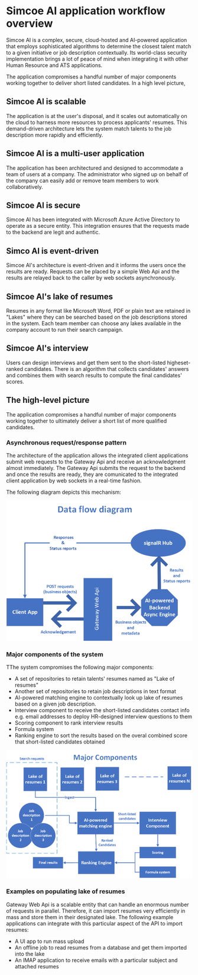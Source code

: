 # Simcoe AI application workflow overview
Simcoe AI is a complex, secure, cloud-hosted and AI-powered application that employs sophisticated algorithms to determine the closest talent match to a given initiative or job description contextually. Its world-class security implementation brings a lot of peace of mind when integrating it with other Human Resource and ATS applications.

The application compromises a handful number of major components working together to deliver short listed candidates. In a high level picture, 

## Simcoe AI is scalable
The application is at the user's disposal, and it scales out automatically on the cloud to harness more resources to process applicants' resumes. This demand-driven architecture lets the system match talents to the job description more rapidly and efficiently.

## Simcoe AI is a multi-user application
The application has been architectured and designed to accommodate a team of users at a company. The administrator who signed up on behalf of the company can easily add or remove team members to work collaboratively.

## Simcoe AI is secure
Simcoe AI has been integrated with Microsoft Azure Active Directory to operate as a secure entity. This integration ensures that the requests made to the backend are legit and authentic.

## Simco AI is event-driven
Simcoe AI's architecture is event-driven and it informs the users once the results are ready. Requests can be placed by a simple Web Api and the results are relayed back to the caller by web sockets asynchronously.

## Simcoe AI's lake of resumes
Resumes in any format like Microsoft Word, PDF or plain text are retained in "Lakes" where they can be searched based on the job descriptions stored in the system. Each team member can choose any lakes available in the company account to run their search campaign.

## Simcoe AI's interview
Users can design interviews and get them sent to the short-listed higheset-ranked candidates. There is an algorithm that collects candidates' answers and combines them with search results to compute the final candidates' scores.

## The high-level picture
The application compromises a handful number of major components working together to ultimately deliver a short list of more qualified candidates.

### Asynchronous request/response pattern
The architecture of the application allows the integrated client applications submit web requests to the Gateway Api and receive an acknowledgment almost immediately. The Gateway Api submits the request to the backend and once the results are ready, they are comunicated to the integrated client application by web sockets in a real-time fashion.

The following diagram depicts this mechanism:

![hla1](assets/hla1.png)

### Major components of the system
TThe system compromises the following major components:

* A set of repositories to retain talents' resumes named as "Lake of resumes"
* Another set of repositories to retain job descriptions in text format
* AI-powered matching engine to contextually look up lake of resumes based on a given job description.
* Interview component to receive the short-listed candidates contact info e.g. email addresses to deploy HR-designed interview questions to them
* Scoring component to rank interview results
* Formula system
* Ranking engine to sort the results based on the overal combined score that short-listed candidates obtained

![hla2](assets/hla2.png)

### Examples on populating lake of resumes
Gateway Web Api is a scalable entity that can handle an enormous number of requests in parallel. Therefore, it can import resumes very efficiently in mass and store them in their designated lake. The following example applications can integrate with this particular aspect of the API to import resumes:

* A UI app to run mass upload
* An offline job to read resumes from a database and get them imported into the lake
* An IMAP application to receive emails with a particular subject and attached resumes

